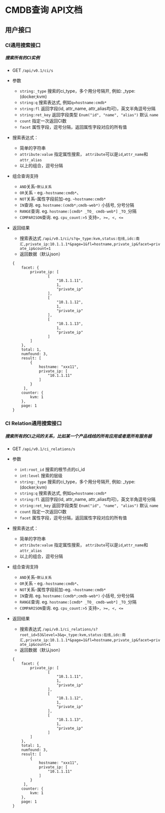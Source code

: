 # CMDB查询 API文档



## 用户接口

### CI通用搜索接口
##### 搜索所有的CI实例

* GET `/api/v0.1/ci/s`
* 参数
    * `string:_type` 搜索的ci_type，多个用分号隔开, 例如: _type:(docker;kvm)
    * `string:q` 搜索表达式, 例如`q=hostname:cmdb*`
    * `string:fl` 返回字段(id, attr_name, attr_alias均可)，英文半角逗号分隔
    * `string:ret_key` 返回字段类型 `Enum("id", "name", "alias")` 默认 `name`
    * `count` 指定一次返回CI数
    * `facet` 属性字段，逗号分隔，返回属性字段对应的所有值
    
* 搜索表达式：
    * 简单的字符串
    * `attribute:value` 指定属性搜索， `attribute`可以是`id`,`attr_name`和`attr_alias`
    * 以上的组合，逗号分隔
    
* 组合查询支持
    * `AND`关系-`默认关系`
    * `OR`关系 - eg.`-hostname:cmdb*`、
    * `NOT`关系-属性字段前加`~`eg. `~hostname:cmdb*`
    * `IN`查询. eg. `hostname:(cmdb*;cmdb-web*)` 小括号, 分号分隔
    * `RANGE`查询. eg. `hostname:[cmdb* _TO_ cmdb-web*]` `_TO_`分隔
    * `COMPARISON`查询. eg. `cpu_count:>5` 支持`>, >=, <, <=`
    
* 返回结果
    * 搜索表达式 `/api/v0.1/ci/s?q=_type:kvm,status:在线,idc:南汇,private_ip:10.1.1.1*&page=1&fl=hostname,private_ip&facet=private_ip&count=1`
    * 返回数据（默认json）
    
    ```
    {
        facet: {
            private_ip: [
                    [
                        "10.1.1.11",
                        1,
                        "private_ip"
                    ],
                    [
                        "10.1.1.12",
                        1,
                        "private_ip"
                    ],
                    [
                        "10.1.1.13",
                        1,
                        "private_ip"
                    ]
            ]
        },
        total: 1,
        numfound: 3,
        result: [
            {
                hostname: "xxx11",
                private_ip: [
                    "10.1.1.11"
                ]
            }
         ],
        counter: {
            kvm: 1
        },
        page: 1
    }
    ```  
         
### CI Relation通用搜索接口

##### 搜索所有的CI之间的关系，比如某一个产品线线的所有应用或者是所有服务器

* GET `/api/v0.1/ci_relations/s`
* 参数
    * `int:root_id` 搜索的根节点的ci_id
    * `int:level` 搜索的层级
    * `string:_type` 搜索的ci_type，多个用分号隔开, 例如: _type:(docker;kvm)
    * `string:q` 搜索表达式, 例如`q=hostname:cmdb*`
    * `string:fl` 返回字段(id, attr_name, attr_alias均可)，英文半角逗号分隔
    * `string:ret_key` 返回字段类型 `Enum("id", "name", "alias")` 默认 `name`
    * `count` 指定一次返回CI数
    * `facet` 属性字段，逗号分隔，返回属性字段对应的所有值
    
* 搜索表达式：
    * 简单的字符串
    * `attribute:value` 指定属性搜索， `attribute`可以是`id`,`attr_name`和`attr_alias`
    * 以上的组合，逗号分隔
    
* 组合查询支持
    * `AND`关系-`默认关系`
    * `OR`关系 - eg.`-hostname:cmdb*`、
    * `NOT`关系-属性字段前加`~`eg. `~hostname:cmdb*`
    * `IN`查询. eg. `hostname:(cmdb*;cmdb-web*)` 小括号, 分号分隔
    * `RANGE`查询. eg. `hostname:[cmdb* _TO_ cmdb-web*]` `_TO_`分隔
    * `COMPARISON`查询. eg. `cpu_count:>5` 支持`>, >=, <, <=`
    
* 返回结果
    * 搜索表达式 `/api/v0.1/ci_relations/s?root_id=53&level=3&q=_type:kvm,status:在线,idc:南汇,private_ip:10.1.1.1*&page=1&fl=hostname,private_ip&facet=private_ip&count=1`
    * 返回数据（默认json）
    
    ```
    {
        facet: {
            private_ip: [
                    [
                        "10.1.1.11",
                        1,
                        "private_ip"
                    ],
                    [
                        "10.1.1.12",
                        1,
                        "private_ip"
                    ],
                    [
                        "10.1.1.13",
                        1,
                        "private_ip"
                    ]
            ]
        },
        total: 1,
        numfound: 3,
        result: [
            {
                hostname: "xxx11",
                private_ip: [
                    "10.1.1.11"
                ]
            }
         ],
        counter: {
            kvm: 1
        },
        page: 1
    }  
    ```
        